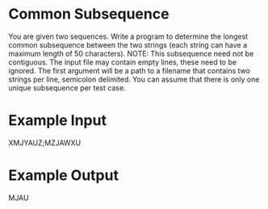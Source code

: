 # Common Subsequence
You are given two sequences. Write a program to determine the longest common subsequence between the 
two strings (each string can have a maximum length of 50 characters). NOTE: This subsequence need not be contiguous.
The input file may contain empty lines, these need to be ignored. The first argument will be a path to a filename
that contains two strings per line, semicolon delimited. You can assume that there is only one unique
subsequence per test case.

# Example Input
XMJYAUZ;MZJAWXU

# Example Output
MJAU
